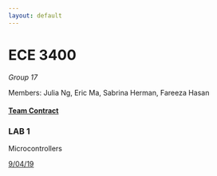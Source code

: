 ```yaml
---
layout: default
---
```


# ECE 3400

_Group 17_

Members: Julia Ng, Eric Ma, Sabrina Herman, Fareeza Hasan

#### [Team Contract](https://github.com/ngjulia/trial2/blob/master/TEAM%20CONTRACT%20(signed).pdf)

### LAB 1

Microcontrollers

[9/04/19](./lab1session1.html)

